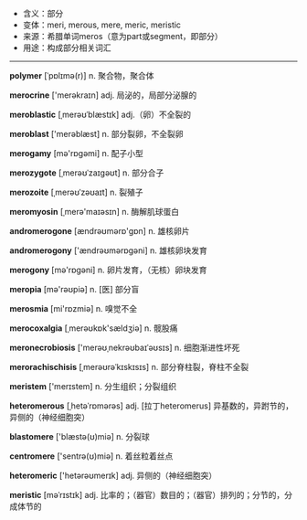 - <span class="definition">含义：部分</span>
- <span class="definition">变体：meri, merous, mere, meric, meristic</span>
- <span class="definition">来源：希腊单词meros（意为part或segment，即部分）</span>
- <span class="definition">用途：构成部分相关词汇</span>

---

<span class="vocabulary">**polymer**</span> [ˈpɒlɪmə(r)] n. 聚合物，聚合体

<span class="vocabulary">**merocrine**</span> ['merəkraɪn] adj. 局泌的，局部分泌腺的

<span class="vocabulary">**meroblastic**</span> [ˌmerəʊˈblæstɪk] adj.（卵）不全裂的

<span class="vocabulary">**meroblast**</span> ['merәblæst] n. 部分裂卵，不全裂卵

<span class="vocabulary">**merogamy**</span> [mə'rɒɡəmi] n. 配子小型

<span class="vocabulary">**merozygote**</span> [ˌmerəʊˈzaɪɡəʊt] n. 部分合子

<span class="vocabulary">**merozoite**</span> [ˌmerəʊˈzəʊaɪt] n. 裂殖子

<span class="vocabulary">**meromyosin**</span> [ˌmerə'maɪəsɪn] n. 酶解肌球蛋白

<span class="vocabulary">**andromerogone**</span> [ændrəʊmərɒ'ɡɒn] n. 雄核卵片  

<span class="vocabulary">**andromerogony**</span> ['ændrəʊmərɒɡəni] n. 雄核卵块发育

<span class="vocabulary">**merogony**</span> [mə'rɒɡəni] n. 卵片发育，（无核）卵块发育

<span class="vocabulary">**meropia**</span> [mə'rəʊpiə] n. [医] 部分盲

<span class="vocabulary">**merosmia**</span> [mi'rɒzmiә] n. 嗅觉不全

<span class="vocabulary">**merocoxalgia**</span> [ˌmerəʊkɒk'sældʒiə] n. 髋股痛


<span class="vocabulary">**meronecrobiosis**</span> ['merəʊˌnekrəʊbaɪˈəʊsɪs] n. 细胞渐进性坏死

<span class="vocabulary">**merorachischisis**</span> [ˌmerəʊrəˈkɪskɪsɪs] n. 部分脊柱裂，脊柱不全裂 

<span class="vocabulary">**meristem**</span> ['merɪstem] n. 分生组织；分裂组织


<span class="vocabulary">**heteromerous**</span> [ˌhetəˈrɒmərəs] adj. [拉丁heteromerus] 异基数的，异跗节的，异侧的（神经细胞突）

<span class="vocabulary">**blastomere**</span> ['blæstə(ʊ)miə] n. 分裂球

<span class="vocabulary">**centromere**</span> ['sentrə(ʊ)miə] n. 着丝粒着丝点


<span class="vocabulary">**heteromeric**</span> ['hetərəʊmerɪk] adj. 异侧的（神经细胞突）

<span class="vocabulary">**meristic**</span> [məˈrɪstɪk] adj. 比率的；（器官）数目的；（器官）排列的；分节的，分成体节的

